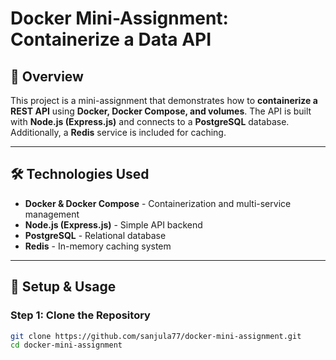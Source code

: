# Docker Mini-Assignment: Containerize a Data API

## 📌 Overview
This project is a mini-assignment that demonstrates how to **containerize a REST API** using **Docker, Docker Compose, and volumes**. The API is built with **Node.js (Express.js)** and connects to a **PostgreSQL** database. Additionally, a **Redis** service is included for caching.

---

## 🛠️ Technologies Used
- **Docker & Docker Compose** - Containerization and multi-service management  
- **Node.js (Express.js)** - Simple API backend  
- **PostgreSQL** - Relational database  
- **Redis** - In-memory caching system  

---

## 🚀 Setup & Usage

### **Step 1: Clone the Repository**
```sh
git clone https://github.com/sanjula77/docker-mini-assignment.git
cd docker-mini-assignment
